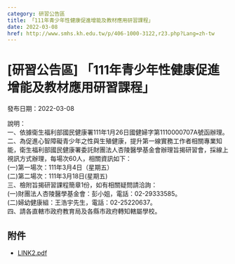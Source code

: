 ```yaml
---
category: 研習公告區
title: 「111年青少年性健康促進增能及教材應用研習課程」
date: 2022-03-08
href: http://www.smhs.kh.edu.tw/p/406-1000-3122,r23.php?Lang=zh-tw
---
```


# [研習公告區] 「111年青少年性健康促進增能及教材應用研習課程」

發布日期：2022-03-08

說明：  
一、依據衛生福利部國民健康署111年1月26日國健婦字第1110000707A號函辦理。  
二、為促進心智障礙青少年之性與生殖健康，提升第一線實務工作者相關專業知能，衛生福利部國民健康署委託財團法人杏陵醫學基金會辦理旨揭研習會，採線上視訊方式辦理，每場次60人，相關資訊如下：  
(一)第一場次：111年3月4日（星期五）  
(二)第二場次：111年3月18日(星期五)  
三、檢附旨揭研習課程簡章1份，如有相關疑問請洽詢：  
(一)財團法人杏陵醫學基金會：彭小姐，電話：02-29333585。  
(二)婦幼健康組：王浩宇先生，電話：02-25220637。  
四、請各直轄市政府教育局及各縣市政府轉知轄屬學校。

## 附件

- [LINK2.pdf](https://www.smhs.kh.edu.tw/var/file/0/1000/attach/18/pta_2889_6662994_96915.pdf)
